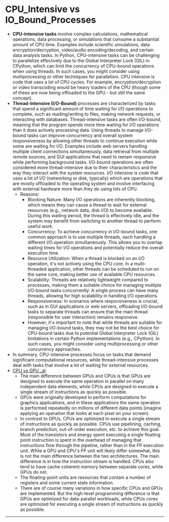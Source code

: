 
# CPU_Intensive vs IO_Bound_Processes

- **CPU-intensive tasks** involve complex calculations, mathematical operations, data processing, or simulations that consume a substantial amount of CPU time. Examples include scientific simulations, data encryption/decryption, video/audio encoding/decoding, and certain data analysis tasks. In Python, CPU-intensive tasks can be challenging to parallelize effectively due to the Global Interpreter Lock (GIL) in CPython, which can limit the concurrency of CPU-bound operations when using threads. In such cases, you might consider using multiprocessing or other techniques for parallelism. CPU intensive is code that uses a lot of CPU cycles. For example, encryption/decryption or video transcoding would be heavy loaders of the CPU (though some of these are now being offloaded to the GPU - but still the same concept).
- **Thread-Intensive (I/O-Bound)** processes are characterized by tasks that spend a significant amount of time waiting for I/O operations to complete, such as reading/writing to files, making network requests, or interacting with databases. Thread-intensive tasks are often I/O-bound, meaning that the program spends more time waiting for I/O operations than it does actively processing data. Using threads to manage I/O-bound tasks can improve concurrency and overall system responsiveness by allowing other threads to continue execution while some are waiting for I/O. Examples include web servers handling multiple client connections simultaneously, data retrieval from multiple remote sources, and GUI applications that need to remain responsive while performing background tasks. I/O-bound operations are often considered more thread-intensive due to their characteristics and the way they interact with the system resources. I/O intensive is code that uses a lot of I/O (networking or disk, typically) which are operations that are mostly offloaded to the operating system and involve interfacing with external hardware more than they do using lots of CPU. 
  - Reasons:
    - Blocking Nature: Many I/O operations are inherently blocking, which means they can cause a thread to wait for external resources (e.g., network data, disk I/O) to become available. During this waiting period, the thread is effectively idle, and the system may benefit from switching to another thread to perform useful work.
    - Concurrency: To achieve concurrency in I/O-bound tasks, one common approach is to use multiple threads, each handling a different I/O operation simultaneously. This allows you to overlap waiting times for I/O operations and potentially reduce the overall execution time.
    - Resource Utilization: When a thread is blocked on an I/O operation, it's not actively using the CPU core. In a multi-threaded application, other threads can be scheduled to run on the same core, making better use of available CPU resources.
    - Scalability: Threads are relatively lightweight compared to processes, making them a suitable choice for managing multiple I/O-bound tasks concurrently. A single process can have many threads, allowing for high scalability in handling I/O operations.
    - Responsiveness: In scenarios where responsiveness is crucial, such as in GUI applications or web servers, offloading I/O-bound tasks to separate threads can ensure that the main thread (responsible for user interaction) remains responsive.
    - However, it's important to note that while threads are suitable for managing I/O-bound tasks, they may not be the best choice for CPU-bound tasks due to potential Global Interpreter Lock (GIL) limitations in certain Python implementations (e.g., CPython). In such cases, you might consider using multiprocessing or other concurrency approaches.
- In summary, CPU-intensive processes focus on tasks that demand significant computational resources, while thread-intensive processes deal with tasks that involve a lot of waiting for external resources.
- [CPU vs GPU _al](https://stackoverflow.com/questions/36681920/cpu-and-gpu-differences): 
  - The main difference between GPUs and CPUs is that GPUs are designed to execute the same operation in parallel on many independent data elements, while CPUs are designed to execute a single stream of instructions as quickly as possible.
  - GPUs were originally developed to perform computations for graphics applications, and in these applications the same operation is performed repeatedly on millions of different data points (imagine applying an operation that looks at each pixel on your screen).
  - In contrast to GPUs, CPUs are optimized to execute a single stream of instructions as quickly as possible. CPUs use pipelining, caching, branch prediction, out-of-order execution, etc. to achieve this goal. Most of the transistors and energy spent executing a single floating point instruction is spent in the overhead of managing that instructions flow through the pipeline, rather than in the FP execution unit. While a GPU and CPU's FP unit will likely differ somewhat, this is not the main difference between the two architectures. The main difference is in how the instruction stream is handled. CPUs also tend to have cache coherent memory between separate cores, while GPUs do not.
  - The floating-point units are resources that contain a number of registers and some current state information.
  - There are of course many variations in how specific CPUs and GPUs are implemented. But the high-level programming difference is that GPUs are optimized for data-parallel workloads, while CPUs cores are optimized for executing a single stream of instructions as quickly as possible.

----------------------------------------------------------------------





















